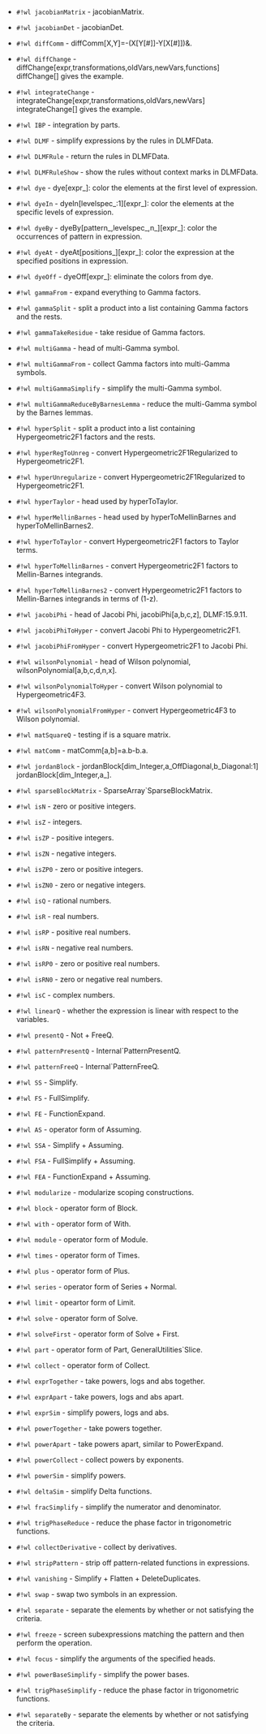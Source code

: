 <!-- Diff.wl -->

* `#!wl jacobianMatrix` - jacobianMatrix.

* `#!wl jacobianDet` - jacobianDet.

* `#!wl diffComm` - diffComm[X,Y]=-(X[Y[#]]-Y[X[#]])&.

* `#!wl diffChange` - diffChange[expr,transformations,oldVars,newVars,functions]  diffChange[] gives the example.

* `#!wl integrateChange` - integrateChange[expr,transformations,oldVars,newVars]  integrateChange[] gives the example.

* `#!wl IBP` - integration by parts.


<!-- DLMF.wl -->

* `#!wl DLMF` - simplify expressions by the rules in DLMFData.

* `#!wl DLMFRule` - return the rules in DLMFData.

* `#!wl DLMFRuleShow` - show the rules without context marks in DLMFData.


<!-- Dye.wl -->

* `#!wl dye` - dye[expr_]: color the elements at the first level of expression.

* `#!wl dyeIn` - dyeIn[levelspec_:1][expr_]: color the elements at the specific levels of expression.

* `#!wl dyeBy` - dyeBy[pattern_,levelspec_,n_][expr_]: color the occurrences of pattern in expression.

* `#!wl dyeAt` - dyeAt[positions_][expr_]: color the expression at the specified positions in expression.

* `#!wl dyeOff` - dyeOff[expr_]: eliminate the colors from dye.


<!-- Gamma.wl -->

* `#!wl gammaFrom` - expand everything to Gamma factors.

* `#!wl gammaSplit` - split a product into a list containing Gamma factors and the rests.

* `#!wl gammaTakeResidue` - take residue of Gamma factors.

* `#!wl multiGamma` - head of multi-Gamma symbol.

* `#!wl multiGammaFrom` - collect Gamma factors into multi-Gamma symbols.

* `#!wl multiGammaSimplify` - simplify the multi-Gamma symbol.

* `#!wl multiGammaReduceByBarnesLemma` - reduce the multi-Gamma symbol by the Barnes lemmas.


<!-- Hyper.wl -->

* `#!wl hyperSplit` - split a product into a list containing Hypergeometric2F1 factors and the rests.

* `#!wl hyperRegToUnreg` - convert Hypergeometric2F1Regularized to Hypergeometric2F1.

* `#!wl hyperUnregularize` - convert Hypergeometric2F1Regularized to Hypergeometric2F1.

* `#!wl hyperTaylor` - head used by hyperToTaylor.

* `#!wl hyperMellinBarnes` - head used by hyperToMellinBarnes and hyperToMellinBarnes2.

* `#!wl hyperToTaylor` - convert Hypergeometric2F1 factors to Taylor terms.

* `#!wl hyperToMellinBarnes` - convert Hypergeometric2F1 factors to Mellin-Barnes integrands.

* `#!wl hyperToMellinBarnes2` - convert Hypergeometric2F1 factors to Mellin-Barnes integrands in terms of (1-z).

* `#!wl jacobiPhi` - head of Jacobi Phi, jacobiPhi[a,b,c,z], DLMF:15.9.11.

* `#!wl jacobiPhiToHyper` - convert Jacobi Phi to Hypergeometric2F1.

* `#!wl jacobiPhiFromHyper` - convert Hypergeometric2F1 to Jacobi Phi.

* `#!wl wilsonPolynomial` - head of Wilson polynomial, wilsonPolynomial[a,b,c,d,n,x].

* `#!wl wilsonPolynomialToHyper` - convert Wilson polynomial to Hypergeometric4F3.

* `#!wl wilsonPolynomialFromHyper` - convert Hypergeometric4F3 to Wilson polynomial.


<!-- Matrix.wl -->

* `#!wl matSquareQ` - testing if is a square matrix.

* `#!wl matComm` - matComm[a,b]=a.b-b.a.

* `#!wl jordanBlock` - jordanBlock[dim_Integer,a_OffDiagonal,b_Diagonal:1] jordanBlock[dim_Integer,a_].

* `#!wl sparseBlockMatrix` - SparseArray\`SparseBlockMatrix.


<!-- Quest.wl -->

* `#!wl isN` - zero or positive integers.

* `#!wl isZ` - integers.

* `#!wl isZP` - positive integers.

* `#!wl isZN` - negative integers.

* `#!wl isZP0` - zero or positive integers.

* `#!wl isZN0` - zero or negative integers.

* `#!wl isQ` - rational numbers.

* `#!wl isR` - real numbers.

* `#!wl isRP` - positive real numbers.

* `#!wl isRN` - negative real numbers.

* `#!wl isRP0` - zero or positive real numbers.

* `#!wl isRN0` - zero or negative real numbers.

* `#!wl isC` - complex numbers.

* `#!wl linearQ` - whether the expression is linear with respect to the variables.

* `#!wl presentQ` - Not + FreeQ.

* `#!wl patternPresentQ` - Internal\`PatternPresentQ.

* `#!wl patternFreeQ` - Internal\`PatternFreeQ.


<!-- Simplify.wl -->

* `#!wl SS` - Simplify.

* `#!wl FS` - FullSimplify.

* `#!wl FE` - FunctionExpand.

* `#!wl AS` - operator form of Assuming.

* `#!wl SSA` - Simplify + Assuming.

* `#!wl FSA` - FullSimplify + Assuming.

* `#!wl FEA` - FunctionExpand + Assuming.

* `#!wl modularize` - modularize scoping constructions.

* `#!wl block` - operator form of Block.

* `#!wl with` - operator form of With.

* `#!wl module` - operator form of Module.

* `#!wl times` - operator form of Times.

* `#!wl plus` - operator form of Plus.

* `#!wl series` - operator form of Series + Normal.

* `#!wl limit` - opeartor form of Limit.

* `#!wl solve` - operator form of Solve.

* `#!wl solveFirst` - operator form of Solve + First.

* `#!wl part` - operator form of Part, GeneralUtilities\`Slice.

* `#!wl collect` - operator form of Collect.

* `#!wl exprTogether` - take powers, logs and abs together.

* `#!wl exprApart` - take powers, logs and abs apart.

* `#!wl exprSim` - simplify powers, logs and abs.

* `#!wl powerTogether` - take powers together.

* `#!wl powerApart` - take powers apart, similar to PowerExpand.

* `#!wl powerCollect` - collect powers by exponents.

* `#!wl powerSim` - simplify powers.

* `#!wl deltaSim` - simplify Delta functions.

* `#!wl fracSimplify` - simplify the numerator and denominator.

* `#!wl trigPhaseReduce` - reduce the phase factor in trigonometric functions.

* `#!wl collectDerivative` - collect by derivatives.

* `#!wl stripPattern` - strip off pattern-related functions in expressions.

* `#!wl vanishing` - Simplify + Flatten + DeleteDuplicates.

* `#!wl swap` - swap two symbols in an expression.

* `#!wl separate` - separate the elements by whether or not satisfying the criteria.

* `#!wl freeze` - screen subexpressions matching the pattern and then perform the operation.

* `#!wl focus` - simplify the arguments of the specified heads.

* `#!wl powerBaseSimplify` - simplify the power bases.

* `#!wl trigPhaseSimplify` - reduce the phase factor in trigonometric functions.

* `#!wl separateBy` - separate the elements by whether or not satisfying the criteria.